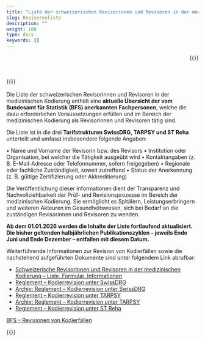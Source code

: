 ```yaml
---
title: "Liste der schweizerischen Revisorinnen und Revisoren in der medizinischen Kodierung"
slug: Revisorenliste
description: ""
weight: 100
type: docs
keywords: []
---
```


<p style="text-align: right;">{{<printButton>}}
<p style="text-align: left;">  
<br>
  
{{<markdown>}}
<br>
<br>
Die Liste der schweizerischen Revisorinnen und Revisoren in der medizinischen Kodierung enthält eine **aktuelle Übersicht der vom Bundesamt für Statistik (BFS) anerkannten Fachpersonen**, welche die dazu erforderlichen Voraussetzungen erfüllen und im Bereich der medizinischen Kodierung als Revisorinnen und Revisoren tätig sind. 
  
Die Liste ist in die drei **Tarifstrukturen SwissDRG, TARPSY und ST Reha** unterteilt und umfasst insbesondere folgende Angaben:

•	Name und Vorname der Revisorin bzw. des Revisors
•	Institution oder Organisation, bei welcher die Tätigkeit ausgeübt wird
•	Kontaktangaben (z. B. E-Mail-Adresse oder Telefonnummer, sofern freigegeben)
•	Regionale oder fachliche Zuständigkeit, soweit zutreffend
•	Status der Anerkennung (z. B. gültige Zertifizierung oder Akkreditierung)
  
Die Veröffentlichung dieser Informationen dient der Transparenz und Nachvollziehbarkeit der Prüf- und Revisionsprozesse im Bereich der medizinischen Kodierung. Sie ermöglicht es Spitälern, Leistungserbringern und weiteren Akteuren im Gesundheitswesen, sich bei Bedarf an die zuständigen Revisorinnen und Revisoren zu wenden.
  
**Ab dem 01.01.2026 werden die Inhalte der Liste fortlaufend aktualisiert. Die bisher geltenden halbjährlichen Publikationszyklen – jeweils Ende Juni und Ende Dezember – entfallen mit diesem Datum.**
  
  
Weiterführende Informationen zur Revision von Kodierfällen sowie die nachstehend aufgeführten Dokumente sind unter folgendem Link abrufbar: 
<body>
    <ul>
        <li><a href="https://www.bfs.admin.ch/bfs/de/home/statistiken/gesundheit/nomenklaturen/medkk/revisionen-kodierfaelle.html#schweizerische-revisorinnen-und-revisoren-in-der-medizinischen-kodierung-liste-formular-informationen"
        target="_blank"
        rel="noopener noreferrer">
        Schweizerische Revisorinnen und Revisoren in der medizinischen Kodierung – Liste, Formular, Informationen</a>
        </li>
        <li><a href="https://www.bfs.admin.ch/bfs/de/home/statistiken/gesundheit/nomenklaturen/medkk/revisionen-kodierfaelle.html#reglement-kodierrevision-unter-swissdrg"
        target="_blank"
        rel="noopener noreferrer">
        Reglement – Kodierrevision unter SwissDRG</a>
        </li>
        <li><a href="https://www.bfs.admin.ch/bfs/de/home/statistiken/gesundheit/nomenklaturen/medkk/revisionen-kodierfaelle.html#archiv-reglement-kodierrevision-unter-swissdrg"
        target="_blank"
        rel="noopener noreferrer">
        Archiv: Reglement – Kodierrevision unter SwissDRG</a>
        </li>
        <li><a href="https://www.bfs.admin.ch/bfs/de/home/statistiken/gesundheit/nomenklaturen/medkk/revisionen-kodierfaelle.html#reglement-kodierrevision-unter-tarpsy"
        target="_blank"
        rel="noopener noreferrer">
        Reglement – Kodierrevision unter TARPSY</a>
        </li>
        <li><a href="https://www.bfs.admin.ch/bfs/de/home/statistiken/gesundheit/nomenklaturen/medkk/revisionen-kodierfaelle.html#archiv-reglement-kodierrevision-unter-tarpsy"
        target="_blank"
        rel="noopener noreferrer">
        Archiv: Reglement – Kodierrevision unter TARPSY</a>
        </li>
        <li><a href="https://www.bfs.admin.ch/bfs/de/home/statistiken/gesundheit/nomenklaturen/medkk/revisionen-kodierfaelle.html#reglement-kodierrevision-unter-st-reha"
        target="_blank"
        rel="noopener noreferrer">
        Reglement – Kodierrevision unter ST Reha</a>
        </li>
    </ul>
</body>
  
<a href="https://www.bfs.admin.ch/bfs/de/home/statistiken/gesundheit/nomenklaturen/medkk/revisionen-kodierfaelle.html"
        target="_blank"
        rel="noopener noreferrer">
        BFS – Revisionen von Kodierfällen</a>

{{</markdown>}}